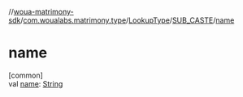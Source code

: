 //[woua-matrimony-sdk](../../../../index.md)/[com.woualabs.matrimony.type](../../index.md)/[LookupType](../index.md)/[SUB_CASTE](index.md)/[name](name.md)

# name

[common]\
val [name](name.md): [String](https://kotlinlang.org/api/latest/jvm/stdlib/kotlin/-string/index.html)
